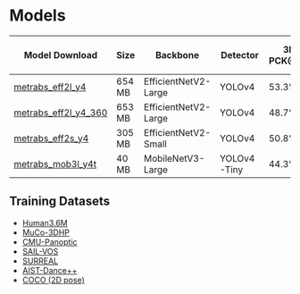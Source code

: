 # Models

| Model Download | Size | Backbone | Detector | 3DPW PCK@50mm | 3DPW MPJPE | H36M S9/S11 MPJPE | 3DHP PCK@150mm | MuPoTS PCK@150mm | MuPoTS Abs-MPJPE |
|---|---|---|---|---|---|---|---|---|---|
| [metrabs_eff2l_y4](https://omnomnom.vision.rwth-aachen.de/data/metrabs/metrabs_eff2l_y4_20211019.zip) | 654 MB | EfficientNetV2-Large | YOLOv4 | 53.3% | 61.9 mm | 41.1 mm | 95.7% | 94.7% | 191.7 mm |
| [metrabs_eff2l_y4_360](https://omnomnom.vision.rwth-aachen.de/data/metrabs/metrabs_eff2l_y4_360_20211019.zip) | 653 MB | EfficientNetV2-Large | YOLOv4 | 48.7% | 66.1 mm | 47.5 mm | 95.0% | 94.1% | 187.2 mm |
| [metrabs_eff2s_y4](https://omnomnom.vision.rwth-aachen.de/data/metrabs/metrabs_eff2s_y4_20211026.zip) | 305 MB | EfficientNetV2-Small | YOLOv4 | 50.8% | 64.9 mm | 47.4 mm | 94.5% | 94.1% | 192.2 mm |
| [metrabs_mob3l_y4t](https://omnomnom.vision.rwth-aachen.de/data/metrabs/metrabs_mob3l_y4t_20211019.zip) | 40 MB | MobileNetV3-Large | YOLOv4-Tiny | 44.3% | 74.1 mm | 54.0 mm | 89.5% | 91.0% | 221.3 mm |

## Training Datasets

- [Human3.6M](http://vision.imar.ro/human3.6m)
- [MuCo-3DHP](https://vcai.mpi-inf.mpg.de/projects/SingleShotMultiPerson/)
- [CMU-Panoptic](http://domedb.perception.cs.cmu.edu/)
- [SAIL-VOS](http://sailvos.web.illinois.edu/_site/index.html)
- [SURREAL](https://www.di.ens.fr/willow/research/surreal/data/)
- [AIST-Dance++](https://google.github.io/aistplusplus_dataset/index.html)
- [COCO (2D pose)](https://cocodataset.org/)
